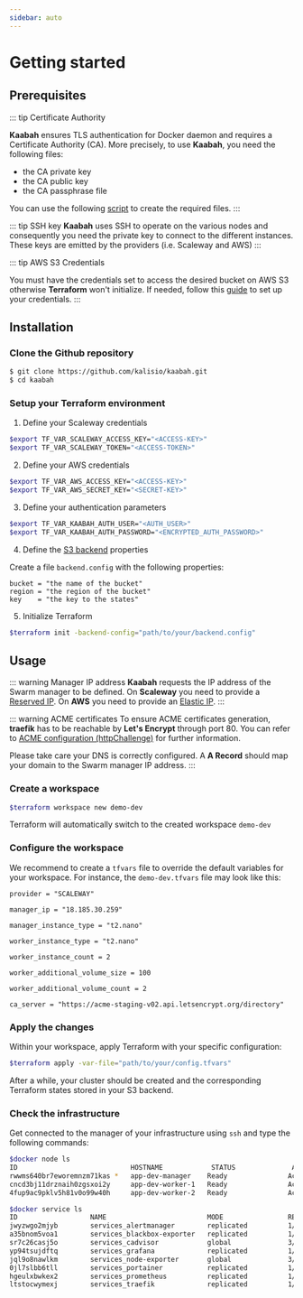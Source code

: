 ```yaml
---
sidebar: auto
---
```


# Getting started

## Prerequisites

::: tip Certificate Authority

**Kaabah** ensures TLS authentication for Docker daemon and requires a Certificate Authority (CA). More precisely, to use **Kaabah**, you need the following files:
- the CA private key
- the CA public key
- the CA passphrase file

You can use the following [script](https://gist.github.com/cnouguier/c5cb4ba99ad45bced4476e2d175342a1) to create the required files. 
:::

::: tip SSH key
**Kaabah** uses SSH to operate on the various nodes and consequently you need the private key to connect to the different instances. These keys are emitted by the providers (i.e. Scaleway and AWS)
:::

::: tip AWS S3 Credentials

You must have the credentials set to access the desired bucket on AWS S3 otherwise **Terraform** won't initialize. 
If needed, follow this [guide](https://docs.aws.amazon.com/sdk-for-java/v1/developer-guide/setup-credentials.html) to set up your credentials. 
::: 

## Installation

### Clone the Github repository

```bash
$ git clone https://github.com/kalisio/kaabah.git
$ cd kaabah
```

### Setup your Terraform environment

1. Define your Scaleway credentials

```bash
$export TF_VAR_SCALEWAY_ACCESS_KEY="<ACCESS-KEY>"
$export TF_VAR_SCALEWAY_TOKEN="<ACCESS-TOKEN>" 
```

2. Define your AWS credentials

```bash
$export TF_VAR_AWS_ACCESS_KEY="<ACCESS-KEY>"
$export TF_VAR_AWS_SECRET_KEY="<SECRET-KEY>" 
```

3. Define your authentication parameters

```bash
$export TF_VAR_KAABAH_AUTH_USER="<AUTH_USER>"
$export TF_VAR_KAABAH_AUTH_PASSWORD="<ENCRYPTED_AUTH_PASSWORD>"
```

4. Define the [S3 backend](https://www.terraform.io/docs/backends/types/s3.html) properties 

Create a file `backend.config` with the following properties:
```
bucket = "the name of the bucket"
region = "the region of the bucket"
key    = "the key to the states"
```

5. Initialize Terraform

```bash
$terraform init -backend-config="path/to/your/backend.config"
```

## Usage

::: warning Manager IP address
**Kaabah** requests the IP address of the Swarm manager to be defined. On **Scaleway** you need to provide a [Reserved IP](https://www.scaleway.com/docs/deal-with-private-reserved-ips/#-Create-and-attach-a-reserved-IP-address). On **AWS** you need to provide an [Elastic IP](https://docs.aws.amazon.com/AWSEC2/latest/UserGuide/elastic-ip-addresses-eip.html). 
:::

::: warning ACME certificates
To ensure ACME certificates generation, **traefik** has to be reachable by **Let's Encrypt** through port 80. You can refer to [ACME configuration (httpChallenge)](https://docs.traefik.io/configuration/acme/#httpchallenge) for further information. 

Please take care your DNS is correctly configured. A **A Record** should map your domain to the Swarm manager IP address.
:::

### Create a workspace

```bash
$terraform workspace new demo-dev
```

Terraform will automatically switch to the created workspace `demo-dev`

### Configure the workspace

We recommend to create a `tfvars` file to override the default variables for your workspace. For instance, the `demo-dev.tfvars` file may look like this:

```text
provider = "SCALEWAY"

manager_ip = "18.185.30.259"

manager_instance_type = "t2.nano"

worker_instance_type = "t2.nano"

worker_instance_count = 2

worker_additional_volume_size = 100

worker_additional_volume_count = 2

ca_server = "https://acme-staging-v02.api.letsencrypt.org/directory"
```

### Apply the changes

Within your workspace, apply Terraform with your specific configuration:

```bash
$terraform apply -var-file="path/to/your/config.tfvars"
```

After a while, your cluster should be created and the corresponding Terraform states stored in your S3 backend.

### Check the infrastructure

Get connected to the manager of your infrastructure using `ssh` and type the following commands:

```bash
$docker node ls
ID                            HOSTNAME            STATUS              AVAILABILITY        MANAGER STATUS      ENGINE VERSION
rwwms640br7eworemnzm71kas *   app-dev-manager    Ready               Active              Leader              18.03.1-ce
cncd3bj11drznaih0zgsxoi2y     app-dev-worker-1   Ready               Active                                  18.03.1-ce
4fup9ac9pklv5h81v0o99w40h     app-dev-worker-2   Ready               Active                                  18.03.1-ce
```

```bash
$docker service ls
ID                  NAME                         MODE                REPLICAS            IMAGE                           PORTS
jwyzwgo2mjyb        services_alertmanager        replicated          1/1                 prom/alertmanager:latest
a35bnom5voa1        services_blackbox-exporter   replicated          1/1                 prom/blackbox-exporter:latest
sr7c26casj5o        services_cadvisor            global              3/3                 google/cadvisor:latest          *:8081->8080/tcp
yp94tsujdftq        services_grafana             replicated          1/1                 grafana/grafana:latest
jql9o8nawlkm        services_node-exporter       global              3/3                 prom/node-exporter:latest
0jl7slbb6tll        services_portainer           replicated          1/1                 portainer/portainer:latest
hgeulxbwkex2        services_prometheus          replicated          1/1                 prom/prometheus:latest
ltstocwymexj        services_traefik             replicated          1/1                 traefik:latest
```

